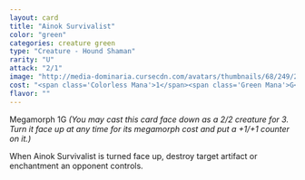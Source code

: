 ```yaml
---
layout: card
title: "Ainok Survivalist"
color: "green"
categories: creature green
type: "Creature - Hound Shaman"
rarity: "U"
attack: "2/1"
image: "http://media-dominaria.cursecdn.com/avatars/thumbnails/68/249/200/283/635617133386281801.png"
cost: "<span class='Colorless Mana'>1</span><span class='Green Mana'>G</span>"
flavor: ""
---
```


Megamorph <span class="Colorless Mana">1</span><span class="Green Mana">G</span> <em>(You may cast this card face down as a 2/2 creature for <span class="Colorless Mana">3</span>. Turn it face up at any time for its megamorph cost and put a +1/+1 counter on it.)</em>

When Ainok Survivalist is turned face up, destroy target artifact or enchantment an opponent controls.
